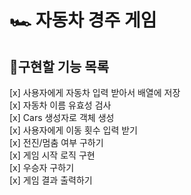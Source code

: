 # 🏎️ 자동차 경주 게임

## 📌구현할 기능 목록

[x] 사용자에게 자동차 입력 받아서 배열에 저장 <br>
[x] 자동차 이름 유효성 검사 <br>
[x] Cars 생성자로 객체 생성 <br>
[x] 사용자에게 이동 횟수 입력 받기 <br>
[x] 전진/멈춤 여부 구하기 <br>
[x] 게임 시작 로직 구현 <br>
[x] 우승자 구하기 <br>
[x] 게임 결과 출력하기 <br>
